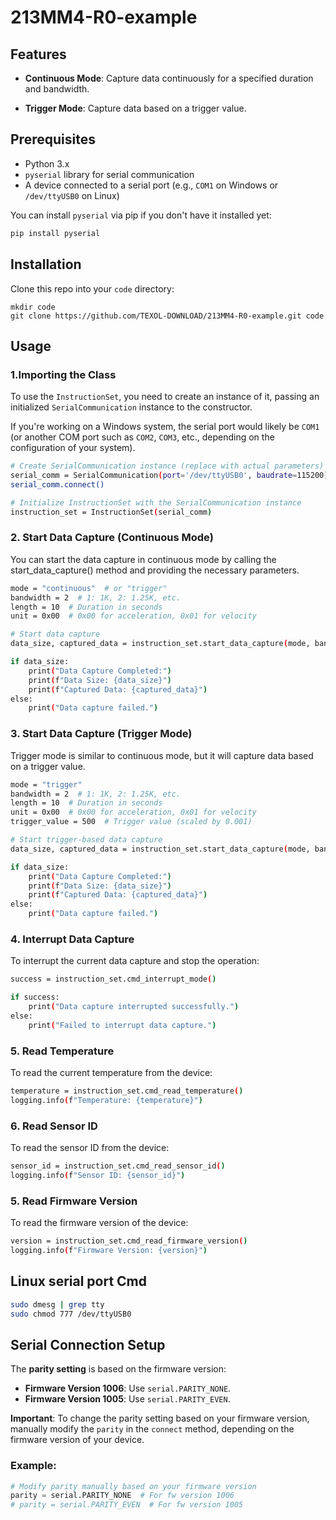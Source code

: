 # 213MM4-R0-example

## Features

* **Continuous Mode**: Capture data continuously for a specified duration and bandwidth.

* **Trigger Mode**: Capture data based on a trigger value.

## Prerequisites

- Python 3.x
- `pyserial` library for serial communication
- A device connected to a serial port (e.g., `COM1` on Windows or `/dev/ttyUSB0` on Linux)

You can install `pyserial` via pip if you don't have it installed yet:
```bash
pip install pyserial
```

## Installation

Clone this repo into your `code` directory:

```
mkdir code
git clone https://github.com/TEXOL-DOWNLOAD/213MM4-R0-example.git code
```


## Usage

### 1.Importing the Class

To use the `InstructionSet`, you need to create an instance of it, passing an initialized `SerialCommunication` instance to the constructor.

If you're working on a Windows system, the serial port would likely be `COM1` (or another COM port such as `COM2`, `COM3`, etc., depending on the configuration of your system).

```bash
# Create SerialCommunication instance (replace with actual parameters)
serial_comm = SerialCommunication(port='/dev/ttyUSB0', baudrate=115200)
serial_comm.connect()

# Initialize InstructionSet with the SerialCommunication instance
instruction_set = InstructionSet(serial_comm)
```

### 2. Start Data Capture (Continuous Mode)

You can start the data capture in continuous mode by calling the start_data_capture() method and providing the necessary parameters.

```bash
mode = "continuous"  # or "trigger"
bandwidth = 2  # 1: 1K, 2: 1.25K, etc.
length = 10  # Duration in seconds
unit = 0x00  # 0x00 for acceleration, 0x01 for velocity

# Start data capture
data_size, captured_data = instruction_set.start_data_capture(mode, bandwidth, length, unit)

if data_size:
    print("Data Capture Completed:")
    print(f"Data Size: {data_size}")
    print(f"Captured Data: {captured_data}")
else:
    print("Data capture failed.")
```

### 3. Start Data Capture (Trigger Mode)

Trigger mode is similar to continuous mode, but it will capture data based on a trigger value.

```bash
mode = "trigger"
bandwidth = 2  # 1: 1K, 2: 1.25K, etc.
length = 10  # Duration in seconds
unit = 0x00  # 0x00 for acceleration, 0x01 for velocity
trigger_value = 500  # Trigger value (scaled by 0.001)

# Start trigger-based data capture
data_size, captured_data = instruction_set.start_data_capture(mode, bandwidth, length, unit, trigger=trigger_value)

if data_size:
    print("Data Capture Completed:")
    print(f"Data Size: {data_size}")
    print(f"Captured Data: {captured_data}")
else:
    print("Data capture failed.")
```

### 4. Interrupt Data Capture

To interrupt the current data capture and stop the operation:

```bash
success = instruction_set.cmd_interrupt_mode()

if success:
    print("Data capture interrupted successfully.")
else:
    print("Failed to interrupt data capture.")
```

### 5. Read Temperature

To read the current temperature from the device:

```bash
temperature = instruction_set.cmd_read_temperature()
logging.info(f"Temperature: {temperature}")
```

### 6. Read Sensor ID

To read the sensor ID from the device:

```bash
sensor_id = instruction_set.cmd_read_sensor_id()
logging.info(f"Sensor ID: {sensor_id}")
```

### 5. Read Firmware Version

To read the firmware version of the device:

```bash
version = instruction_set.cmd_read_firmware_version()
logging.info(f"Firmware Version: {version}")
```




## Linux serial port Cmd
```bash
sudo dmesg | grep tty
sudo chmod 777 /dev/ttyUSB0
```

## Serial Connection Setup

The **parity setting** is based on the firmware version:

- **Firmware Version 1006**: Use `serial.PARITY_NONE`.
- **Firmware Version 1005**: Use `serial.PARITY_EVEN`.

**Important**: To change the parity setting based on your firmware version, manually modify the `parity` in the `connect` method, depending on the firmware version of your device.

### Example:

```python
# Modify parity manually based on your firmware version
parity = serial.PARITY_NONE  # For fw version 1006
# parity = serial.PARITY_EVEN  # For fw version 1005

